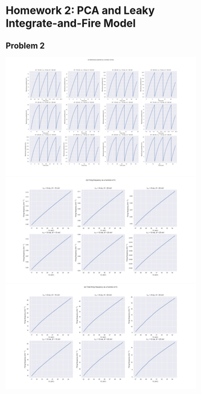 # Homework 2: PCA and Leaky Integrate-and-Fire Model

## Problem 2

![P2b](P2b.jpg)
![P2d](P2d.jpg)
![P2e](P2e.jpg)